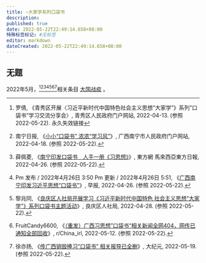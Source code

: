 ```yaml
---
title: ~大家学系列口袋书
description:
published: true
date: 2022-05-22T22:49:14.658+08:00
特殊标签标记: #无标签
editor: markdown
dateCreated: 2022-05-22T22:49:14.658+08:00
---
```


## 无题

2022年5月，[^1][^2][^3][^4][^5][^6][^7]相关条目 [大国战疫](/book/DaGuoZhanYi.md) 。

[^1]: 罗倩, 《青秀区开展〈习近平新时代中国特色社会主义思想“大家学”》系列“口袋书”学习交流分享会〉, 青秀区人民政府门户网站, 2022-04-13. (参照 2022-05-22). 永久失效链接
[^2]: 南宁日报, 《[小小“口袋书” 浓浓“学习风”](https://web.archive.org/web/20220428130754/https://www.nanning.gov.cn/ywzx/nnyw/2022nzwdt/t5150313.html)》, 广西南宁市人民政府门户网站, 2022-04-18. (参照 2022-05-22).
[^3]: 薛佩菱, 《[南宁印发口袋书　人手一册《习思想》](https://web.archive.org/web/20220428230935/https://www.orientaldaily.com.my/news/international/2022/04/26/482535)》, 東方網 馬來西亞東方日報, 2022-04-26. (参照 2022-05-22).
[^4]: Pm 发布 / 2022年4月26日 3:50 Pm 更新 / 2022年4月26日 5:51, 《[广西南宁印发习近平思想“口袋书”](https://web.archive.org/web/20220427175258/https://www.zaobao.com.sg/realtime/china/story20220426-1266685)》, 早报, 2022-04-26. (参照 2022-05-22).
[^5]: 黎兆同, 《[良庆区人社局开展学习《习近平新时代中国特色 社会主义思想“大家学”》系列口袋书主题活动](http://archiveiya74codqgiixo33q62qlrqtkgmcitqx5u2oeqnmn5bpcbiyd.onion/keY3b)》, 良庆区人社局, 2022-04-28. (参照 2022-05-22).
[^6]: FruitCandy6600, 《[（重发）广西习思想”口袋书“相关新闻全网404，网传已通知全部回收](https://web.archive.org/web/20220516021231/https://www.reddit.com/r/China_irl/comments/unsd32/重发广西习思想口袋书相关新闻全网404网传已通知全部回收/)》, r/China_irl, 2022-05-12. (参照 2022-05-22).
[^7]: 徐亦扬, 《[传广西销毁捧习“口袋书” 相关报导已全删](https://web.archive.org/web/20220520184118/https://www.epochtimes.com/gb/22/5/18/n13740103.htm)》, 大纪元, 2022-05-19. (参照 2022-05-22).
